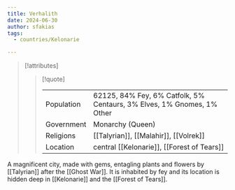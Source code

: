 ```yaml
---
title: Verhalith
date: 2024-06-30
author: sfakias
tags:
  - countries/Kelonarie

---
```

> [!attributes]
> 
> > [!quote]
> >
> > | | |
> > | --- | --- |
> > | Population | 62125, 84% Fey, 6% Catfolk, 5% Centaurs, 3% Elves, 1% Gnomes, 1% Other |
> > | Government | Monarchy (Queen) |
> > | Religions | [[Talyrian]], [[Malahir]], [[Volrek]] |
> > | Location | central [[Kelonarie]], [[Forest of Tears]] |

A magnificent city, made with gems, entagling plants and flowers by [[Talyrian]] after the [[Ghost War]]. It is inhabited by fey and its location is hidden deep in [[Kelonarie]] and the [[Forest of Tears]].
